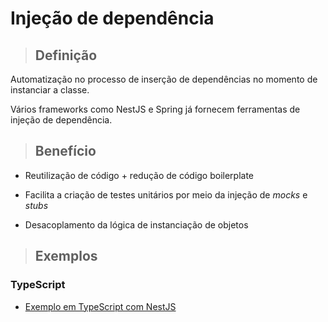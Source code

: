 # Injeção de dependência

> ## **Definição**

Automatização no processo de inserção de dependências no momento de instanciar a classe.

Vários frameworks como NestJS e Spring já fornecem ferramentas de injeção de dependência.

> ## **Benefício**

- Reutilização de código + redução de código boilerplate

- Facilita a criação de testes unitários por meio da injeção de _mocks_ e _stubs_

- Desacoplamento da lógica de instanciação de objetos

> ## **Exemplos**

### **TypeScript**

- [Exemplo em TypeScript com NestJS](example-ts-nest-1.md)
